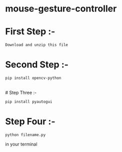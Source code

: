 # mouse-gesture-controller

# First Step :- <br>
`Download and unzip this file` <br>
# Second Step :- <br>
```
pip install opencv-python
```

<br>
# Step Three :- <br>

```
pip install pyautogui
```
# Step Four :- <br>

```
python filename.py
```

in your terminal

